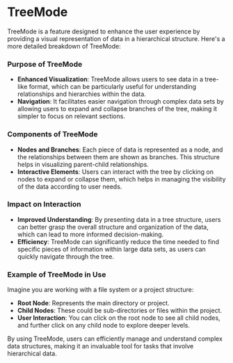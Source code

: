 # TreeMode

TreeMode is a feature designed to enhance the user experience by providing a visual representation of data in a hierarchical structure. Here's a more detailed breakdown of TreeMode:

### Purpose of TreeMode
- **Enhanced Visualization**: TreeMode allows users to see data in a tree-like format, which can be particularly useful for understanding relationships and hierarchies within the data.
- **Navigation**: It facilitates easier navigation through complex data sets by allowing users to expand and collapse branches of the tree, making it simpler to focus on relevant sections.

### Components of TreeMode
- **Nodes and Branches**: Each piece of data is represented as a node, and the relationships between them are shown as branches. This structure helps in visualizing parent-child relationships.
- **Interactive Elements**: Users can interact with the tree by clicking on nodes to expand or collapse them, which helps in managing the visibility of the data according to user needs.

### Impact on Interaction
- **Improved Understanding**: By presenting data in a tree structure, users can better grasp the overall structure and organization of the data, which can lead to more informed decision-making.
- **Efficiency**: TreeMode can significantly reduce the time needed to find specific pieces of information within large data sets, as users can quickly navigate through the tree.

### Example of TreeMode in Use
Imagine you are working with a file system or a project structure:
- **Root Node**: Represents the main directory or project.
- **Child Nodes**: These could be sub-directories or files within the project.
- **User Interaction**: You can click on the root node to see all child nodes, and further click on any child node to explore deeper levels.

By using TreeMode, users can efficiently manage and understand complex data structures, making it an invaluable tool for tasks that involve hierarchical data.


